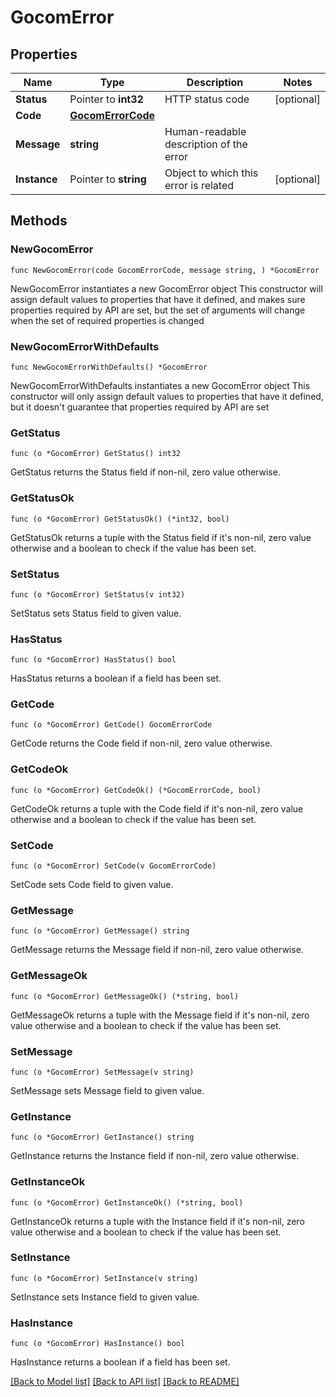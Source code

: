 # GocomError

## Properties

Name | Type | Description | Notes
------------ | ------------- | ------------- | -------------
**Status** | Pointer to **int32** | HTTP status code | [optional] 
**Code** | [**GocomErrorCode**](GocomErrorCode.md) |  | 
**Message** | **string** | Human-readable description of the error | 
**Instance** | Pointer to **string** | Object to which this error is related | [optional] 

## Methods

### NewGocomError

`func NewGocomError(code GocomErrorCode, message string, ) *GocomError`

NewGocomError instantiates a new GocomError object
This constructor will assign default values to properties that have it defined,
and makes sure properties required by API are set, but the set of arguments
will change when the set of required properties is changed

### NewGocomErrorWithDefaults

`func NewGocomErrorWithDefaults() *GocomError`

NewGocomErrorWithDefaults instantiates a new GocomError object
This constructor will only assign default values to properties that have it defined,
but it doesn't guarantee that properties required by API are set

### GetStatus

`func (o *GocomError) GetStatus() int32`

GetStatus returns the Status field if non-nil, zero value otherwise.

### GetStatusOk

`func (o *GocomError) GetStatusOk() (*int32, bool)`

GetStatusOk returns a tuple with the Status field if it's non-nil, zero value otherwise
and a boolean to check if the value has been set.

### SetStatus

`func (o *GocomError) SetStatus(v int32)`

SetStatus sets Status field to given value.

### HasStatus

`func (o *GocomError) HasStatus() bool`

HasStatus returns a boolean if a field has been set.

### GetCode

`func (o *GocomError) GetCode() GocomErrorCode`

GetCode returns the Code field if non-nil, zero value otherwise.

### GetCodeOk

`func (o *GocomError) GetCodeOk() (*GocomErrorCode, bool)`

GetCodeOk returns a tuple with the Code field if it's non-nil, zero value otherwise
and a boolean to check if the value has been set.

### SetCode

`func (o *GocomError) SetCode(v GocomErrorCode)`

SetCode sets Code field to given value.


### GetMessage

`func (o *GocomError) GetMessage() string`

GetMessage returns the Message field if non-nil, zero value otherwise.

### GetMessageOk

`func (o *GocomError) GetMessageOk() (*string, bool)`

GetMessageOk returns a tuple with the Message field if it's non-nil, zero value otherwise
and a boolean to check if the value has been set.

### SetMessage

`func (o *GocomError) SetMessage(v string)`

SetMessage sets Message field to given value.


### GetInstance

`func (o *GocomError) GetInstance() string`

GetInstance returns the Instance field if non-nil, zero value otherwise.

### GetInstanceOk

`func (o *GocomError) GetInstanceOk() (*string, bool)`

GetInstanceOk returns a tuple with the Instance field if it's non-nil, zero value otherwise
and a boolean to check if the value has been set.

### SetInstance

`func (o *GocomError) SetInstance(v string)`

SetInstance sets Instance field to given value.

### HasInstance

`func (o *GocomError) HasInstance() bool`

HasInstance returns a boolean if a field has been set.


[[Back to Model list]](../README.md#documentation-for-models) [[Back to API list]](../README.md#documentation-for-api-endpoints) [[Back to README]](../README.md)


